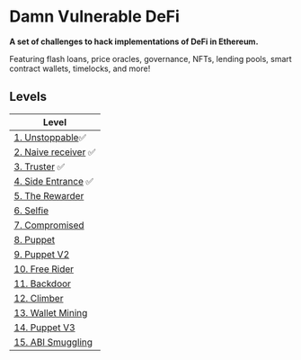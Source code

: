 # Damn Vulnerable DeFi

**A set of challenges to hack implementations of DeFi in Ethereum.**

Featuring flash loans, price oracles, governance, NFTs, lending pools, smart contract wallets, timelocks, and more!

## Levels

| Level                                      |
| ------------------------------------------ |
| [1. Unstoppable](test/unstoppable)✅       |
| [2. Naive receiver](test/naivereceiver) ✅ |
| [3. Truster](test/truster) ✅                |
| [4. Side Entrance](test/side-entrance) ✅    |
| [5. The Rewarder](test/the-rewarder)       |
| [6. Selfie](test/selfie)                   |
| [7. Compromised](test/)                    |
| [8. Puppet](test/puppet)                   |
| [9. Puppet V2](test/)                      |
| [10. Free Rider](test/free-rider)          |
| [11. Backdoor](test/backdoor)              |
| [12. Climber](test/climber)                |
| [13. Wallet Mining](test/)                 |
| [14. Puppet V3](test/)                     |
| [15. ABI Smuggling](test/)                 |
